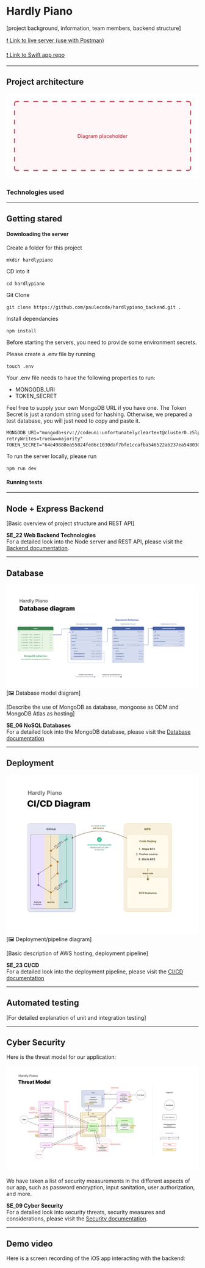 # Hardly Piano

[project background, information, team members, backend structure]

[❗ Link to live server (use with Postman)](http://ec2-3-66-192-132.eu-central-1.compute.amazonaws.com:3000)

[❗ Link to Swift app repo](https://github.com/paulecode/HardlyPianoSwift)

---

## Project architecture

![placeholder-name](./docs/img/placeholder.jpg)

### Technologies used

---

## Getting stared

#### Downloading the server

Create a folder for this project

`mkdir hardlypiano`

CD into it

`cd hardlypiano`

Git Clone

`git clone https://github.com/paulecode/hardlypiano_backend.git .`

Install dependancies

`npm install`

Before starting the servers, you need to provide some environment secrets.

Please create a .env file by running

`touch .env`

Your .env file needs to have the following properties to run:

-   MONGODB_URI
-   TOKEN_SECRET

Feel free to supply your own MongoDB URL if you have one. The Token Secret is just a random string used for hashing. Otherwise, we prepared a test database, you will just need to copy and paste it.

```
MONGODB_URI="mongodb+srv://codeuni:unfortunatelycleartext@cluster0.z5lpzob.mongodb.net/?retryWrites=true&w=majority"
TOKEN_SECRET="64e49888ea55824fe86c1030daf7bfe1ccafba546522ab237ea5480305ec93a26d1c494042e72ff5c4c0f2942762438fd4ec305081782baeda9f0ce160d0ecc6"
```

To run the server locally, please run

`npm run dev`

#### Running tests

---

## Node + Express Backend

[Basic overview of project structure and REST API]

**SE_22 Web Backend Technologies**  
For a detailed look into the Node server and REST API, please visit the [Backend documentation](./docs/Backend.md).

---

## Database

![Database diagram](./docs/img/Database_Diagram.png)
[🖼 Database model diagram]

[Describe the use of MongoDB as database, mongoose as ODM and MongoDB Atlas as hosting]

**SE_06 NoSQL Databases**  
For a detailed look into the MongoDB database, please visit the [Database documentation](./docs/Database.md)

---

## Deployment

![CI/CD Diagram](./docs/img/CI_CD_Diagram.png)
[🖼 Deployment/pipeline diagram]

[Basic description of AWS hosting, deployment pipeline]

**SE_23 CI/CD**  
For a detailed look into the deployment pipeline, please visit the [CI/CD documentation](./docs/CI_CD.md)

---

## Automated testing

[For detailed explanation of unit and integration testing]

---

## Cyber Security

Here is the threat model for our application:

![Threat Model Diagram](./docs/img/Threat_Model_Diagram.png)

We have taken a list of security measurements in the different aspects of our app, such as password encryption, input sanitation, user authorization, and more.

**SE_09 Cyber Security**  
For a detailed look into security threats, security measures and considerations, please visit the [Security documentation](./docs/Security.md).

---

## Demo video

Here is a screen recording of the iOS app interacting with the backend:

[](https://drive.google.com/file/d/1CaWtVOr2xA-zr8CedFyF_i18Pukh14Jb/view?usp=sharing)
